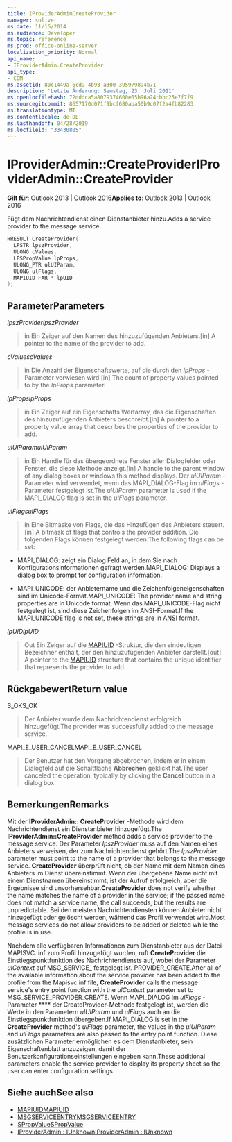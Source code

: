 ```yaml
---
title: IProviderAdminCreateProvider
manager: soliver
ms.date: 11/16/2014
ms.audience: Developer
ms.topic: reference
ms.prod: office-online-server
localization_priority: Normal
api_name:
- IProviderAdmin.CreateProvider
api_type:
- COM
ms.assetid: 80c1449a-6cd9-4b93-a300-395979894b71
description: 'Letzte Änderung: Samstag, 23. Juli 2011'
ms.openlocfilehash: 72dddca5a8079374600e05b96a24cbbc25e7f7f9
ms.sourcegitcommit: 8657170d071f9bcf680aba50b9c07f2a4fb82283
ms.translationtype: MT
ms.contentlocale: de-DE
ms.lasthandoff: 04/28/2019
ms.locfileid: "33430805"
---
```

# <a name="iprovideradmincreateprovider"></a><span data-ttu-id="e1db8-103">IProviderAdmin::CreateProvider</span><span class="sxs-lookup"><span data-stu-id="e1db8-103">IProviderAdmin::CreateProvider</span></span>

<span data-ttu-id="e1db8-104">**Gilt für**: Outlook 2013 | Outlook 2016</span><span class="sxs-lookup"><span data-stu-id="e1db8-104">**Applies to**: Outlook 2013 | Outlook 2016</span></span> 
  
<span data-ttu-id="e1db8-105">Fügt dem Nachrichtendienst einen Dienstanbieter hinzu.</span><span class="sxs-lookup"><span data-stu-id="e1db8-105">Adds a service provider to the message service.</span></span> 
  
```cpp
HRESULT CreateProvider(
  LPSTR lpszProvider,
  ULONG cValues,
  LPSPropValue lpProps,
  ULONG_PTR ulUIParam,
  ULONG ulFlags,
  MAPIUID FAR * lpUID
);
```

## <a name="parameters"></a><span data-ttu-id="e1db8-106">Parameter</span><span class="sxs-lookup"><span data-stu-id="e1db8-106">Parameters</span></span>

 <span data-ttu-id="e1db8-107">_lpszProvider_</span><span class="sxs-lookup"><span data-stu-id="e1db8-107">_lpszProvider_</span></span>
  
> <span data-ttu-id="e1db8-108">in Ein Zeiger auf den Namen des hinzuzufügenden Anbieters.</span><span class="sxs-lookup"><span data-stu-id="e1db8-108">[in] A pointer to the name of the provider to add.</span></span>
    
 <span data-ttu-id="e1db8-109">_cValues_</span><span class="sxs-lookup"><span data-stu-id="e1db8-109">_cValues_</span></span>
  
> <span data-ttu-id="e1db8-110">in Die Anzahl der Eigenschaftswerte, auf die durch den _lpProps_ -Parameter verwiesen wird.</span><span class="sxs-lookup"><span data-stu-id="e1db8-110">[in] The count of property values pointed to by the  _lpProps_ parameter.</span></span> 
    
 <span data-ttu-id="e1db8-111">_lpProps_</span><span class="sxs-lookup"><span data-stu-id="e1db8-111">_lpProps_</span></span>
  
> <span data-ttu-id="e1db8-112">in Ein Zeiger auf ein Eigenschafts Wertarray, das die Eigenschaften des hinzuzufügenden Anbieters beschreibt.</span><span class="sxs-lookup"><span data-stu-id="e1db8-112">[in] A pointer to a property value array that describes the properties of the provider to add.</span></span>
    
 <span data-ttu-id="e1db8-113">_ulUIParam_</span><span class="sxs-lookup"><span data-stu-id="e1db8-113">_ulUIParam_</span></span>
  
> <span data-ttu-id="e1db8-114">in Ein Handle für das übergeordnete Fenster aller Dialogfelder oder Fenster, die diese Methode anzeigt.</span><span class="sxs-lookup"><span data-stu-id="e1db8-114">[in] A handle to the parent window of any dialog boxes or windows this method displays.</span></span> <span data-ttu-id="e1db8-115">Der _ulUIParam_ -Parameter wird verwendet, wenn das MAPI_DIALOG-Flag im _ulFlags_ -Parameter festgelegt ist.</span><span class="sxs-lookup"><span data-stu-id="e1db8-115">The  _ulUIParam_ parameter is used if the MAPI_DIALOG flag is set in the  _ulFlags_ parameter.</span></span> 
    
 <span data-ttu-id="e1db8-116">_ulFlags_</span><span class="sxs-lookup"><span data-stu-id="e1db8-116">_ulFlags_</span></span>
  
> <span data-ttu-id="e1db8-117">in Eine Bitmaske von Flags, die das Hinzufügen des Anbieters steuert.</span><span class="sxs-lookup"><span data-stu-id="e1db8-117">[in] A bitmask of flags that controls the provider addition.</span></span> <span data-ttu-id="e1db8-118">Die folgenden Flags können festgelegt werden:</span><span class="sxs-lookup"><span data-stu-id="e1db8-118">The following flags can be set:</span></span>
    
  - <span data-ttu-id="e1db8-119">MAPI_DIALOG: zeigt ein Dialog Feld an, in dem Sie nach Konfigurationsinformationen gefragt werden.</span><span class="sxs-lookup"><span data-stu-id="e1db8-119">MAPI_DIALOG: Displays a dialog box to prompt for configuration information.</span></span>
      
  - <span data-ttu-id="e1db8-120">MAPI_UNICODE: der Anbietername und die Zeichenfolgeneigenschaften sind im Unicode-Format.</span><span class="sxs-lookup"><span data-stu-id="e1db8-120">MAPI_UNICODE: The provider name and string properties are in Unicode format.</span></span> <span data-ttu-id="e1db8-121">Wenn das MAPI_UNICODE-Flag nicht festgelegt ist, sind diese Zeichenfolgen im ANSI-Format.</span><span class="sxs-lookup"><span data-stu-id="e1db8-121">If the MAPI_UNICODE flag is not set, these strings are in ANSI format.</span></span>
    
 <span data-ttu-id="e1db8-122">_lpUID_</span><span class="sxs-lookup"><span data-stu-id="e1db8-122">_lpUID_</span></span>
  
> <span data-ttu-id="e1db8-123">Out Ein Zeiger auf die [MAPIUID](mapiuid.md) -Struktur, die den eindeutigen Bezeichner enthält, der den hinzuzufügenden Anbieter darstellt.</span><span class="sxs-lookup"><span data-stu-id="e1db8-123">[out] A pointer to the [MAPIUID](mapiuid.md) structure that contains the unique identifier that represents the provider to add.</span></span> 
    
## <a name="return-value"></a><span data-ttu-id="e1db8-124">Rückgabewert</span><span class="sxs-lookup"><span data-stu-id="e1db8-124">Return value</span></span>

<span data-ttu-id="e1db8-125">S_OK</span><span class="sxs-lookup"><span data-stu-id="e1db8-125">S_OK</span></span> 
  
> <span data-ttu-id="e1db8-126">Der Anbieter wurde dem Nachrichtendienst erfolgreich hinzugefügt.</span><span class="sxs-lookup"><span data-stu-id="e1db8-126">The provider was successfully added to the message service.</span></span>
    
<span data-ttu-id="e1db8-127">MAPI_E_USER_CANCEL</span><span class="sxs-lookup"><span data-stu-id="e1db8-127">MAPI_E_USER_CANCEL</span></span> 
  
> <span data-ttu-id="e1db8-128">Der Benutzer hat den Vorgang abgebrochen, indem er in einem Dialogfeld auf die Schaltfläche **Abbrechen** geklickt hat.</span><span class="sxs-lookup"><span data-stu-id="e1db8-128">The user canceled the operation, typically by clicking the **Cancel** button in a dialog box.</span></span> 
    
## <a name="remarks"></a><span data-ttu-id="e1db8-129">Bemerkungen</span><span class="sxs-lookup"><span data-stu-id="e1db8-129">Remarks</span></span>

<span data-ttu-id="e1db8-130">Mit der **IProviderAdmin:: CreateProvider** -Methode wird dem Nachrichtendienst ein Dienstanbieter hinzugefügt.</span><span class="sxs-lookup"><span data-stu-id="e1db8-130">The **IProviderAdmin::CreateProvider** method adds a service provider to the message service.</span></span> <span data-ttu-id="e1db8-131">Der Parameter _lpszProvider_ muss auf den Namen eines Anbieters verweisen, der zum Nachrichtendienst gehört.</span><span class="sxs-lookup"><span data-stu-id="e1db8-131">The  _lpszProvider_ parameter must point to the name of a provider that belongs to the message service.</span></span> <span data-ttu-id="e1db8-132">**CreateProvider** überprüft nicht, ob der Name mit dem Namen eines Anbieters im Dienst übereinstimmt. Wenn der übergebene Name nicht mit einem Dienstnamen übereinstimmt, ist der Aufruf erfolgreich, aber die Ergebnisse sind unvorhersehbar.</span><span class="sxs-lookup"><span data-stu-id="e1db8-132">**CreateProvider** does not verify whether the name matches the name of a provider in the service; if the passed name does not match a service name, the call succeeds, but the results are unpredictable.</span></span> <span data-ttu-id="e1db8-133">Bei den meisten Nachrichtendiensten können Anbieter nicht hinzugefügt oder gelöscht werden, während das Profil verwendet wird.</span><span class="sxs-lookup"><span data-stu-id="e1db8-133">Most message services do not allow providers to be added or deleted while the profile is in use.</span></span> 
  
<span data-ttu-id="e1db8-134">Nachdem alle verfügbaren Informationen zum Dienstanbieter aus der Datei MAPISVC. inf zum Profil hinzugefügt wurden, ruft **CreateProvider** die Einstiegspunktfunktion des Nachrichtendiensts auf, wobei der Parameter _ulContext_ auf MSG_SERVICE_ festgelegt ist. PROVIDER_CREATE.</span><span class="sxs-lookup"><span data-stu-id="e1db8-134">After all of the available information about the service provider has been added to the profile from the Mapisvc.inf file, **CreateProvider** calls the message service's entry point function with the  _ulContext_ parameter set to MSG_SERVICE_PROVIDER_CREATE.</span></span> <span data-ttu-id="e1db8-135">Wenn MAPI_DIALOG im _ulFlags_ -Parameter \*\*\*\* der CreateProvider-Methode festgelegt ist, werden die Werte in den Parametern _ulUIParam_ und _ulFlags_ auch an die Einstiegspunktfunktion übergeben.</span><span class="sxs-lookup"><span data-stu-id="e1db8-135">If MAPI_DIALOG is set in the **CreateProvider** method's  _ulFlags_ parameter, the values in the  _ulUIParam_ and  _ulFlags_ parameters are also passed to the entry point function.</span></span> <span data-ttu-id="e1db8-136">Diese zusätzlichen Parameter ermöglichen es dem Dienstanbieter, sein Eigenschaftenblatt anzuzeigen, damit der Benutzerkonfigurationseinstellungen eingeben kann.</span><span class="sxs-lookup"><span data-stu-id="e1db8-136">These additional parameters enable the service provider to display its property sheet so the user can enter configuration settings.</span></span> 
  
## <a name="see-also"></a><span data-ttu-id="e1db8-137">Siehe auch</span><span class="sxs-lookup"><span data-stu-id="e1db8-137">See also</span></span>

- [<span data-ttu-id="e1db8-138">MAPIUID</span><span class="sxs-lookup"><span data-stu-id="e1db8-138">MAPIUID</span></span>](mapiuid.md)  
- [<span data-ttu-id="e1db8-139">MSGSERVICEENTRY</span><span class="sxs-lookup"><span data-stu-id="e1db8-139">MSGSERVICEENTRY</span></span>](msgserviceentry.md)  
- [<span data-ttu-id="e1db8-140">SPropValue</span><span class="sxs-lookup"><span data-stu-id="e1db8-140">SPropValue</span></span>](spropvalue.md)  
- [<span data-ttu-id="e1db8-141">IProviderAdmin : IUnknown</span><span class="sxs-lookup"><span data-stu-id="e1db8-141">IProviderAdmin : IUnknown</span></span>](iprovideradminiunknown.md)

